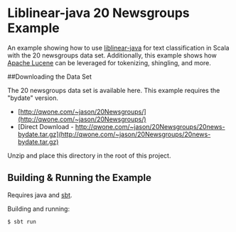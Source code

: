 # Liblinear-java 20 Newsgroups Example

An example showing how to use [liblinear-java](http://liblinear.bwaldvogel.de) for text classification in Scala with the 20 newsgroups data set. Additionally, this example shows how [Apache Lucene](http://lucene.apache.org/) can be leveraged for tokenizing, shingling, and more.

##Downloading the Data Set

The 20 newsgroups data set is available here. This example requires the "bydate" version.

- [http://qwone.com/~jason/20Newsgroups/](http://qwone.com/~jason/20Newsgroups/)
- [Direct Download - http://qwone.com/~jason/20Newsgroups/20news-bydate.tar.gz](http://qwone.com/~jason/20Newsgroups/20news-bydate.tar.gz)

Unzip and place this directory in the root of this project.


## Building & Running the Example

Requires java and [sbt](http://www.scala-sbt.org/). 

Building and running:

    $ sbt run
